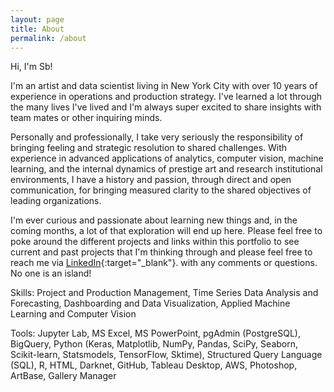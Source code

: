 ```yaml
---
layout: page
title: About
permalink: /about
---
```


Hi, I'm Sb!

I'm an artist and data scientist living in New York City with over 10 years of experience in operations and production strategy. I've learned a lot through the many lives I've lived and I'm always super excited to share insights with team mates or other inquiring minds. 

Personally and professionally, I take very seriously the responsibility of bringing feeling and strategic resolution to shared challenges. With experience in advanced applications of analytics, computer vision, machine learning, and the internal dynamics of prestige art and research institutional environments, I have a history and passion, through direct and open communication, for bringing measured clarity to the shared objectives of leading organizations.

I'm ever curious and passionate about learning new things and, in the coming months, a lot of that exploration will end up here. Please feel free to poke around the different projects and links within this portfolio to see current and past projects that I'm thinking through and please feel free to reach me via [LinkedIn](https://linkedin.com/in/sb-fuller-studio){:target="_blank"}. with any comments or questions. 
No one is an island!





Skills: Project and Production Management, Time Series Data Analysis and Forecasting, Dashboarding and Data Visualization, Applied Machine Learning and Computer Vision

Tools: Jupyter Lab, MS Excel, MS PowerPoint, pgAdmin (PostgreSQL), BigQuery, Python (Keras, Matplotlib, NumPy, Pandas, SciPy, Seaborn, Scikit-learn, Statsmodels, TensorFlow, Sktime), Structured Query Language (SQL), R, HTML, Darknet, GitHub, Tableau Desktop, AWS, Photoshop, ArtBase, Gallery Manager 



